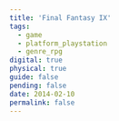 ```yaml
---
title: 'Final Fantasy IX'
tags:
  - game
  - platform_playstation
  - genre_rpg
digital: true
physical: true
guide: false
pending: false
date: 2014-02-10
permalink: false
---
```

